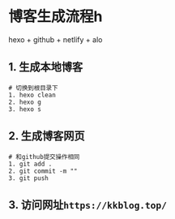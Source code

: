 # 博客生成流程h
hexo + github + netlify + alo
## 1. 生成本地博客
```shell
# 切换到根目录下
1. hexo clean
2. hexo g
3. hexo s
```
## 2. 生成博客网页
```shell
# 和github提交操作相同
1. git add .
2. git commit -m ""
3. git push
```
## 3. 访问网址``https://kkblog.top/``